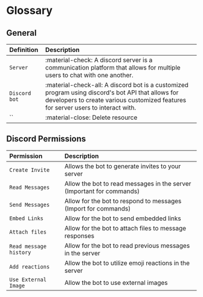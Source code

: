 # Glossary

## General

| Definition     | Description                          |
| :---------- | :----------------------------------- |
| `Server`       | :material-check:     A discord server is a communication platform that allows for multiple users to chat with one another.  |
| `Discord bot`       | :material-check-all: A discord bot is a customized program using discord's bot API that allows for developers to create various customized features for server users to interact with. |
| ``    | :material-close:     Delete resource |

## Discord Permissions

| Permission      | Description                          |
| :---------- | :----------------------------------- |
| `Create Invite`       |  Allows the bot to generate invites to your server |
| `Read Messages`       | Allow the bot to read messages in the server (Important for commands) |
| `Send Messages`    | Allow for the bot to respond to messages (Import for commands) |
| `Embed Links`    | Allow for the bot to send embedded links |
| `Attach files`    | Allow for the bot to attach files to message responses |
| `Read message history`    | Allow for the bot to read previous messages in the server |
| `Add reactions`    | Allow the bot to utilize emoji reactions in the server |
| `Use External Image`    | Allow the bot to use external images |
